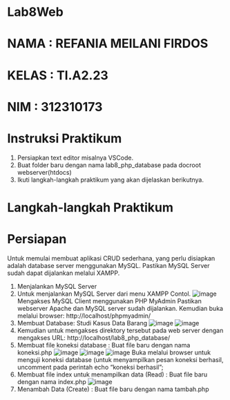 # Lab8Web
# NAMA      : REFANIA MEILANI FIRDOS
# KELAS     : TI.A2.23
# NIM       : 312310173
# Instruksi Praktikum
1. Persiapkan text editor misalnya VSCode.
2. Buat folder baru dengan nama lab8_php_database pada docroot webserver(htdocs)
3. Ikuti langkah-langkah praktikum yang akan dijelaskan berikutnya.
# Langkah-langkah Praktikum
# Persiapan
Untuk memulai membuat aplikasi CRUD sederhana, yang perlu disiapkan adalah database server menggunakan MySQL. Pastikan MySQL Server sudah dapat dijalankan melalui XAMPP.
1. Menjalankan MySQL Server
2. Untuk menjalankan MySQL Server dari menu XAMPP Contol.
![image](https://github.com/user-attachments/assets/cfae99f7-e7e7-445b-b1c3-ce8b8269f460)
Mengakses MySQL Client menggunakan PHP MyAdmin
Pastikan webserver Apache dan MySQL server sudah dijalankan. Kemudian buka melalui browser: http://localhost/phpmyadmin/
3. Membuat Database: Studi Kasus Data Barang
![image](https://github.com/user-attachments/assets/c9cced20-36e3-498b-8757-5c2cd920ae88)
![image](https://github.com/user-attachments/assets/e97aa9a0-cbf2-474f-8923-2e1c9c3a3502)
4. Kemudian untuk mengakses direktory tersebut pada web server dengan mengakses URL: http://localhost/lab8_php_database/
5. Membuat file koneksi database : Buat file baru dengan nama koneksi.php
![image](https://github.com/user-attachments/assets/4ae252f8-06b7-4dfb-a793-6294c627f3b3)
![image](https://github.com/user-attachments/assets/cf86279a-f53b-43f4-abcb-ca340fd7ff65)
![image](https://github.com/user-attachments/assets/543c9b3a-8e17-4599-9296-8456f3d91029)
Buka melalui browser untuk menguji koneksi database (untuk menyampilkan pesan koneksi berhasil, uncomment pada perintah echo “koneksi berhasil”;
6. Membuat file index untuk menampilkan data (Read) : Buat file baru dengan nama index.php
![image](https://github.com/user-attachments/assets/94fe57b7-5183-4878-885a-55f64b7a10d1)
7. Menambah Data (Create) : Buat file baru dengan nama tambah.php

 





